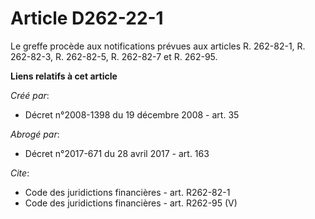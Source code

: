 # Article D262-22-1

Le greffe procède aux notifications prévues aux articles R. 262-82-1, R. 262-82-3, R. 262-82-5, R. 262-82-7 et R. 262-95.

**Liens relatifs à cet article**

_Créé par_:

  - Décret n°2008-1398 du 19 décembre 2008 - art. 35

_Abrogé par_:

  - Décret n°2017-671 du 28 avril 2017 - art. 163

_Cite_:

  - Code des juridictions financières - art. R262-82-1
  - Code des juridictions financières - art. R262-95 (V)
